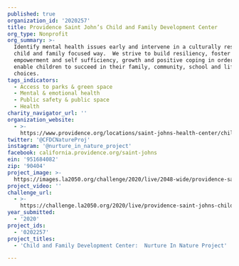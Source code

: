 ```yaml
---
published: true
organization_id: '2020257'
title: Providence Saint John’s Child and Family Development Center
org_type: Nonprofit
org_summary: >-
  Identify mental health issues early and intervene in a culturally responsive,
  child and family focused way.  We strive to build resiliency, foster
  empowerment and self sufficiency, growth and positive coping in order to
  enable children to succeed in their family, community, school and life
  choices. 
tags_indicators:
  - Access to parks & green space
  - Mental & emotional health
  - Public safety & public space
  - Health
charity_navigator_url: ''
organization_website:
  - >-
    https://www.providence.org/locations/saint-johns-health-center/child-and-family-development-center
twitter: '@CFDCNatureProj'
instagram: '@nurture_in_nature_project'
facebook: california.providence.org/saint-johns
ein: '951684082'
zip: '90404'
project_image: >-
  https://images.la2050.org/challenge/2020/live/2048-wide/providence-saint-johns-child-and-family-development-center.jpg
project_video: ''
challenge_url:
  - >-
    https://challenge.la2050.org/2020/live/providence-saint-johns-child-and-family-development-center/
year_submitted:
  - '2020'
project_ids:
  - '0202257'
project_titles:
  - 'Child and Family Development Center:  Nurture In Nature Project'

---
```


